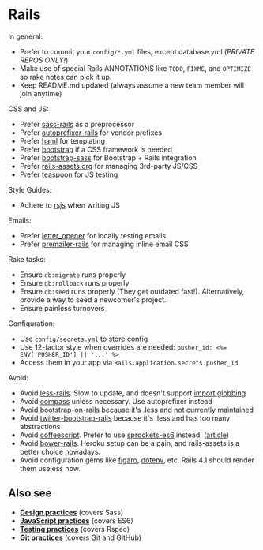 # Rails

In general:

- Prefer to commit your `config/*.yml` files, except database.yml (_PRIVATE_ _REPOS_ _ONLY!_)
- Make use of special Rails ANNOTATIONS like `TODO`, `FIXME`, and `OPTIMIZE` so rake notes can pick it up.
- Keep README.md updated (always assume a new team member will join anytime)

CSS and JS:

- Prefer [sass-rails](https://github.com/rails/sass-rails) as a preprocessor
- Prefer [autoprefixer-rails](https://github.com/ai/autoprefixer-rails) for vendor prefixes
- Prefer [haml](http://haml.info/) for templating
- Prefer [bootstrap](http://getbootstrap.com) if a CSS framework is needed
- Prefer [bootstrap-sass](https://github.com/twbs/bootstrap-sass) for Bootstrap + Rails integration
- Prefer [rails-assets.org](https://rails-assets.org) for managing 3rd-party JS/CSS
- Prefer [teaspoon](https://github.com/modeset/teaspoon) for JS testing

Style Guides:
- Adhere to [rsjs](https://github.com/rstacruz/rsjs) when writing JS

Emails:

- Prefer [letter_opener](https://rubygems.org/gems/letter_opener) for locally testing emails
- Prefer [premailer-rails](https://rubygems.org/gems/premailer-rails) for managing inline email CSS

Rake tasks:

- Ensure `db:migrate` runs properly
- Ensure `db:rollback` runs properly
- Ensure `db:seed` runs properly (They get outdated fast!). Alternatively, provide a way to seed a newcomer's project.
- Ensure painless turnovers

Configuration:

- Use `config/secrets.yml` to store config
- Use 12-factor style when overrides are needed: `pusher_id: <%= ENV['PUSHER_ID'] || '...' %>`
- Access them in your app via `Rails.application.secrets.pusher_id`

Avoid:

- Avoid [less-rails](https://github.com/metaskills/less-rails/). Slow to update, and doesn't support [import globbing](https://github.com/less/less.js/issues/1181)
- Avoid [compass](http://compass-style.org/) unless necessary. Use autoprefixer instead
- Avoid [bootstrap-on-rails](https://github.com/jasontorres/bootstrap-on-rails) because it's .less and not currently maintained
- Avoid [twitter-bootstrap-rails](https://github.com/seyhunak/twitter-bootstrap-rails) because it's .less and has too many abstractions
- Avoid [coffeescript](http://coffeescript.org/). Prefer to use [sprockets-es6](https://rubygems.org/gems/sprockets-es6) instead. ([article](https://robots.thoughtbot.com/replace-coffeescript-with-es6))
- Avoid [bower-rails](https://rubygems.org/gems/bower-rails). Heroku setup can be a pain, and rails-assets is a better choice nowadays.
- Avoid configuration gems like [figaro](http://rubygems.org/gems/figaro), [dotenv](http://rubygems.org/gems/dotenv), etc. Rails 4.1 should render them useless now.

## Also see

- **[Design practices](design.md#sass)** (covers Sass)
- **[JavaScript practices](javascript.md)** (covers ES6)
- **[Testing practices](testing.md)** (covers Rspec)
- **[Git practices](git.md)** (covers Git and GitHub)
